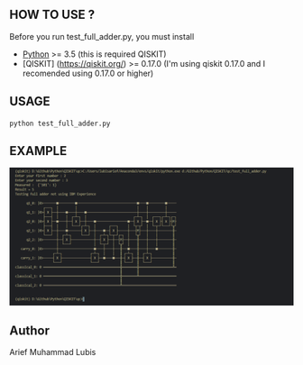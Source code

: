 ## HOW TO USE ? 
Before you run test_full_adder.py, you must install 
* [Python](https://www.python.org/) >= 3.5 (this is required QISKIT)
* [QISKIT] (https://qiskit.org/) >=  0.17.0 (I'm using qiskit 0.17.0 and I recomended using 0.17.0 or higher)

## USAGE
```
python test_full_adder.py
```

## EXAMPLE
![Example](/full-adder/img/example-test-full-adder.png)

## Author
Arief Muhammad Lubis
